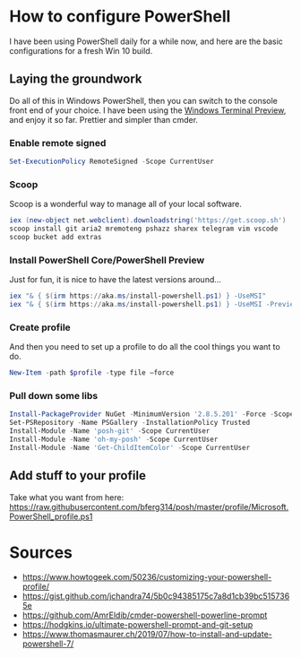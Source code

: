 # How to configure PowerShell
I have been using PowerShell daily for a while now, and here are the basic configurations for a fresh Win 10 build.

## Laying the groundwork  
Do all of this in Windows PowerShell, then you can switch to the console front end of your choice. I have been using the [Windows Terminal Preview](https://www.microsoft.com/en-us/p/windows-terminal-preview/9n0dx20hk701), and enjoy it so far. Prettier and simpler than cmder.

### Enable remote signed
```powershell
Set-ExecutionPolicy RemoteSigned -Scope CurrentUser
```

### Scoop
Scoop is a wonderful way to manage all of your local software.
```powershell
iex (new-object net.webclient).downloadstring('https://get.scoop.sh')
scoop install git aria2 mremoteng pshazz sharex telegram vim vscode
scoop bucket add extras
```

### Install PowerShell Core/PowerShell Preview 
Just for fun, it is nice to have the latest versions around...
```powershell
iex "& { $(irm https://aka.ms/install-powershell.ps1) } -UseMSI"
iex "& { $(irm https://aka.ms/install-powershell.ps1) } -UseMSI -Preview"
```

### Create profile
And then you need to set up a profile to do all the cool things you want to do.
```powershell
New-Item -path $profile -type file –force
```

### Pull down some libs
```powershell
Install-PackageProvider NuGet -MinimumVersion '2.8.5.201' -Force -Scope CurrentUser
Set-PSRepository -Name PSGallery -InstallationPolicy Trusted
Install-Module -Name 'posh-git' -Scope CurrentUser
Install-Module -Name 'oh-my-posh' -Scope CurrentUser
Install-Module -Name 'Get-ChildItemColor' -Scope CurrentUser
```

## Add stuff to your profile
Take what you want from here:
https://raw.githubusercontent.com/bferg314/posh/master/profile/Microsoft.PowerShell_profile.ps1

# Sources
* https://www.howtogeek.com/50236/customizing-your-powershell-profile/  
* https://gist.github.com/jchandra74/5b0c94385175c7a8d1cb39bc5157365e  
* https://github.com/AmrEldib/cmder-powershell-powerline-prompt  
* https://hodgkins.io/ultimate-powershell-prompt-and-git-setup
* https://www.thomasmaurer.ch/2019/07/how-to-install-and-update-powershell-7/
